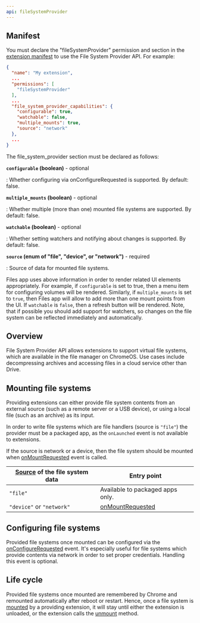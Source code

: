```yaml
---
api: fileSystemProvider
---
```


## Manifest

You must declare the "fileSystemProvider" permission and section in the [extension manifest](/extensions/manifest) to use the File System Provider API. For example:

```json
{
  "name": "My extension",
  ...
  "permissions": [
    "fileSystemProvider"
  ],
  ...
  "file_system_provider_capabilities": {
    "configurable": true,
    "watchable": false,
    "multiple_mounts": true,
    "source": "network"
  },
  ...
}
```

The file_system_provider section must be declared as follows:

**`configurable` (boolean)** - optional

: Whether configuring via onConfigureRequested is supported. By default: false.

**`multiple_mounts` (boolean)** - optional

: Whether multiple (more than one) mounted file systems are supported. By default: false.

**`watchable` (boolean)** - optional

: Whether setting watchers and notifying about changes is supported. By default: false.

**`source` (enum of "file", "device", or "network")** - required

: Source of data for mounted file systems.

Files app uses above information in order to render related UI elements appropriately. For example, if `configurable` is set to true, then a menu item for configuring volumes will be rendered. Similarly, if `multiple_mounts` is set to `true`, then Files app will allow to add more than one mount points from the UI. If `watchable` is `false`, then a refresh button will be rendered. Note, that if possible you should add support for watchers, so changes on the file system can be reflected immediately and automatically.

## Overview

File System Provider API allows extensions to support virtual file systems, which are available in the file manager on ChromeOS. Use cases include decompressing archives and accessing files in a cloud service other than Drive.

## Mounting file systems

Providing extensions can either provide file system contents from an external source (such as a remote server or a USB device), or using a local file (such as an archive) as its input.

In order to write file systems which are file handlers (source is `"file"`) the provider must be a packaged app, as the `onLaunched` event is not available to extensions.

If the source is network or a device, then the file system should be mounted when [onMountRequested](#event-onMountRequested) event is called.

| [Source](#manifest-source) of the file system data | Entry point |
|----------------------------------------------------|-------------|
| `"file"` | Available to packaged apps only. |
| `"device"` or `"network"` | [onMountRequested](#event-onMountRequested) |

## Configuring file systems

Provided file systems once mounted can be configured via the [onConfigureRequested](#event-onConfigureRequested) event. It's especially useful for file systems which provide contents via network in order to set proper credentials. Handling this event is optional.

## Life cycle

Provided file systems once mounted are remembered by Chrome and remounted automatically after reboot or restart. Hence, once a file system is [mounted](#method-mount) by a providing extension, it will stay until either the extension is unloaded, or the extension calls the [unmount](#method-unmount) method.